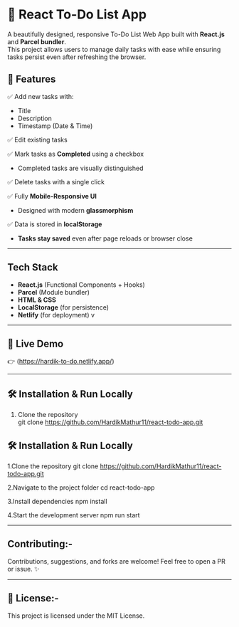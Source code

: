 # 📝 React To-Do List App

A beautifully designed, responsive To-Do List Web App built with **React.js** and **Parcel bundler**.  
This project allows users to manage daily tasks with ease while ensuring tasks persist even after refreshing the browser.

## 🚀 Features

✅ Add new tasks with:
- Title  
- Description  
- Timestamp (Date & Time)

✅ Edit existing tasks

✅ Mark tasks as **Completed** using a checkbox  
- Completed tasks are visually distinguished

✅ Delete tasks with a single click

✅ Fully **Mobile-Responsive UI**  
- Designed with modern **glassmorphism**

✅ Data is stored in **localStorage**  
- **Tasks stay saved** even after page reloads or browser close

---

##  Tech Stack

- **React.js** (Functional Components + Hooks)
- **Parcel** (Module bundler)
- **HTML & CSS**
- **LocalStorage** (for persistence)
- **Netlify** (for deployment)
v
---


## 🔗 Live Demo

👉 (https://hardik-to-do.netlify.app/)

---
## 🛠 Installation & Run Locally

1. Clone the repository  
git clone https://github.com/HardikMathur11/react-todo-app.git

## 🛠 Installation & Run Locally

1.Clone the repository
 git clone https://github.com/HardikMathur11/react-todo-app.git
 
2.Navigate to the project folder
cd react-todo-app

3.Install dependencies
 npm install

4.Start the development server
 npm run start

---
## Contributing:-
Contributions, suggestions, and forks are welcome!
Feel free to open a PR or issue. ✨

---

## 📄 License:-
This project is licensed under the MIT License.
